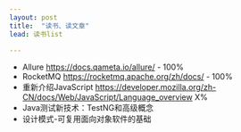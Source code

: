 ```yaml
---
layout: post
title:  "读书、读文章"
lead: 读书list

---
```


* Allure https://docs.qameta.io/allure/ - 100%
* RocketMQ https://rocketmq.apache.org/zh/docs/ - 100%
* 重新介绍JavaScript https://developer.mozilla.org/zh-CN/docs/Web/JavaScript/Language_overview X%
* Java测试新技术：TestNG和高级概念
* 设计模式-可复用面向对象软件的基础